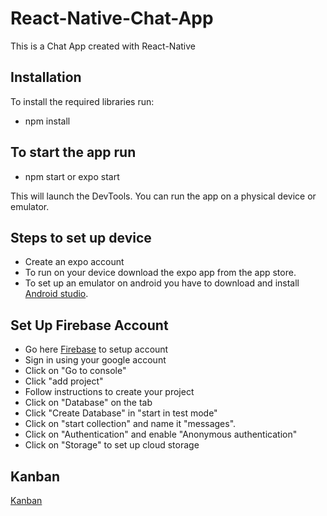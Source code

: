 # React-Native-Chat-App

This is a Chat App created with React-Native

## Installation

To install the required libraries run:

*  npm install

## To start the app run

* npm start or expo start

This will launch the DevTools. You can run the app on a physical device or emulator.

## Steps to set up device

* Create an expo account 
* To run on your device download the expo app from the app store.
* To set up an emulator on android you have to download and install [Android studio](https://developer.android.com/studio). 

## Set Up Firebase Account

* Go here [Firebase](https://firebase.google.com/?hl=en) to setup account
* Sign in using your google account
* Click on "Go to console"
* Click "add project"
* Follow instructions to create your project
* Click on "Database" on the tab
* Click "Create Database" in "start in test mode"
* Click on "start collection" and name it "messages".
* Click on "Authentication" and enable "Anonymous authentication"
* Click on "Storage" to set up cloud storage

## Kanban

[Kanban](https://trello.com/b/dhkQLVeD/to-do)
